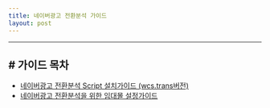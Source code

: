 ```yaml
---
title: 네이버광고 전환분석 가이드
layout: post
---
```


------

## # 가이드 목차
 - [네이버광고 전환분석 Script 설치가이드 (wcs.trans버전)](https://naver.github.io/conversion-tracking/pages/01_script_guide_wcstrans/)
 - [네이버광고 전환분석을 위한 임대몰 설정가이드](https://naver.github.io/conversion-tracking/pages/02_ecom_platform_guide/)



